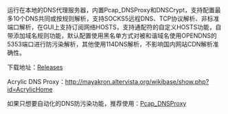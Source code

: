 运行在本地的DNS代理服务器，内置Pcap_DNSProxy和DNSCrypt，支持配置最多10个DNS共同或按规则解析，支持SOCKS5远程DNS、TCP协议解析、非标准端口解析，在GUI上支持订阅网络HOSTS，支持通配符的自定义HOSTS功能，自带添加域名规则功能，默认配置使用黑名单方式对被和谐域名使用OPENDNS的5353端口进行防污染解析，其他使用114DNS解析，不影响国内网站CDN解析准确性。

下载地址：[Releases](https://github.com/miaomiaosoft/Acrylic-DNS-Proxy-GUI/releases)

Acrylic DNS Proxy：http://mayakron.altervista.org/wikibase/show.php?id=AcrylicHome

如果只想要自动化的DNS防污染功能，推荐使用：[Pcap_DNSProxy](https://github.com/chengr28/Pcap_DNSProxy)
